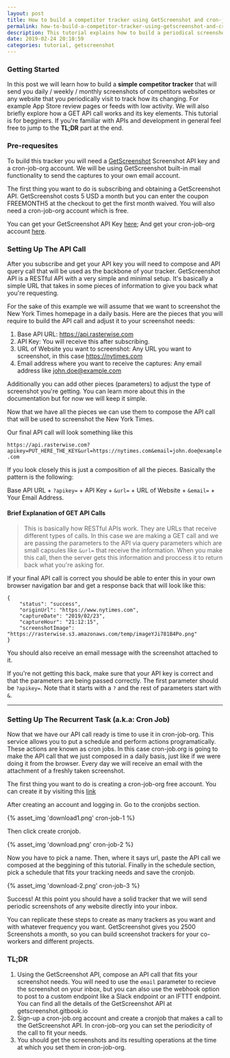 ```yaml
---
layout: post
title: How to build a competitor tracker using GetScreenshot and cron-job.org
permalink: how-to-build-a-competitor-tracker-using-getscreenshot-and-cron-job-org
description: This tutorial explains how to build a periodical screenshot tracker, that allows you to get captures of your website or competitors websites and receive them in your email inbox.
date: 2019-02-24 20:10:59
categories: tutorial, getscreenshot
---
```


### Getting Started

In this post we will learn how to build a **simple competitor tracker** that will send you daily / weekly /  monthly screenshots of competitors websites or any website that you periodically visit to track how its changing. For example App Store review pages or feeds with low activity. We will also briefly explore how a GET API call works and its key elements. This tutorial is for begginers. If you're familiar with APIs and development in general feel free to jump to the **TL;DR** part at the end.

### Pre-requesites

To build this tracker you will need a [GetScreenshot](https://getscreenshot.rasterwise.com/) Screenshot API key and a cron-job-org account. We will be using GetScreenshot built-in mail functionality to send the captures to your own email account.

The first thing you want to do is subscribing and obtaining a GetScreenshot API. GetScreenshot costs 5 USD a month but you can enter the coupon FREEMONTH5 at the checkout to get the first month waived. You will also need a cron-job-org account which is free.

You can get your GetScreenshot API Key [here](https://getscreenshot.rasterwise.com/); 
And get your cron-job-org account [here](https://cron-job.org/en/signup/).

### Setting Up The API Call

After you subscribe and get your API key you will need to compose and API query call that will be used as the backbone of your tracker. GetScreenshot API is a RESTful API with a very simple and minimal setup. It's basically a simple URL that takes in some pieces of information to give you back what you're requesting.

For the sake of this example we will assume that we want to screenshot the New York Times homepage in a daily basis. Here are the pieces that you will require to build the API call and adjust it to your screenshot needs:

1) Base API URL: https://api.rasterwise.com
2) API Key: You will receive this after subscribing.
3) URL of Website you want to screenshot: Any URL you want to screenshot, in this case https://nytimes.com
4) Email address where you want to receive the captures: Any email address like john.doe@example.com

Additionally you can add other pieces (parameters) to adjust the type of screenshot you're getting. You can learn more about this in the documentation but for now we will keep it simple.

Now that we have all the pieces we can use them to compose the API call that will be used to screenshot the New York Times.

Our final API call will look something like this

`https://api.rasterwise.com?apikey=PUT_HERE_THE_KEY&url=https://nytimes.com&email=john.doe@example.com`

If you look closely this is just a composition of all the pieces. Basically the pattern is the following:

Base API URL + `?apikey=` + API Key + `&url=` + URL of Website + `&email=` + Your Email Address.

#### Brief Explanation of GET API Calls 
> This is basically how RESTful APIs work. They are URLs that receive different types of calls. In this case we are making a GET call and we are passing the parameters to the API via query parameters which are small capsules like `&url=` that receive the information. When you make this call, then the server gets this information and proccess it to return back what you're asking for.

If your final API call is correct you should be able to enter this in your own browser navigation bar and get a response back that will look like this:

```
{
    "status": "success",
    "originUrl": "https://www.nytimes.com",
    "captureDate": "2019/02/23",
    "captureHour": "21:12:15",
    "screenshotImage": "https://rasterwise.s3.amazonaws.com/temp/imageYJi781B4Po.png"
}
```

You should also receive an email message with the screenshot attached to it.

If you're not getting this back, make sure that your API key is correct and that the parameters are being passed correctly. The first parameter should be `?apikey=`. Note that it starts with a `?` and the rest of parameters start with `&`.

---
### Setting Up The Recurrent Task (a.k.a: Cron Job)

Now that we have our API call ready is time to use it in cron-job-org. This service allows you to put a schedule and perform actions programatically. These actions are known as cron jobs. In this case cron-job.org is going to make the API call that we just composed in a daily basis, just like if we were doing it from the browser. Every day we will receive an email with the attachment of a freshly taken screenshot.

The first thing you want to do is creating a cron-job-org free account. You can create it by visiting this [link](https://cron-job.org/en/signup/)

After creating an account and logging in. Go to the cronjobs section.

{% asset_img 'download1.png' cron-job-1 %}

Then click create cronjob.

{% asset_img 'download.png' cron-job-2 %}

Now you have to pick a name. Then, where it says url, paste the API call we composed at the beggining of this tutorial. Finally in the schedule section, pick a schedule that fits your tracking needs and save the cronjob.

{% asset_img 'download-2.png' cron-job-3 %}

Success! At this point you should have a solid tracker that we will send periodic screenshots of any website directly into your inbox.

You can replicate these steps to create as many trackers as you want and with whatever frequency you want. GetScreenshot gives you 2500 Screenshots a month, so you can build screenshot trackers for your co-workers and different projects.


### TL;DR 

1) Using the GetScreenshot API, compose an API call that fits your screenshot needs. You will need to use the `email` parameter to recieve the screenshot on your inbox, but you can also use the webhook option to post to a custom endpoint like a Slack endpoint or an IFTTT endpoint. You can find all the details of the GetScreenshot API at getscreenshot.gitbook.io
2) Sign-up a cron-job.org account and create a cronjob that makes a call to the GetScreenshot API. In cron-job-org you can set the periodicity of the call to fit your needs.
3) You should get the screenshots and its resulting operations at the time at which you set them in cron-job-org.